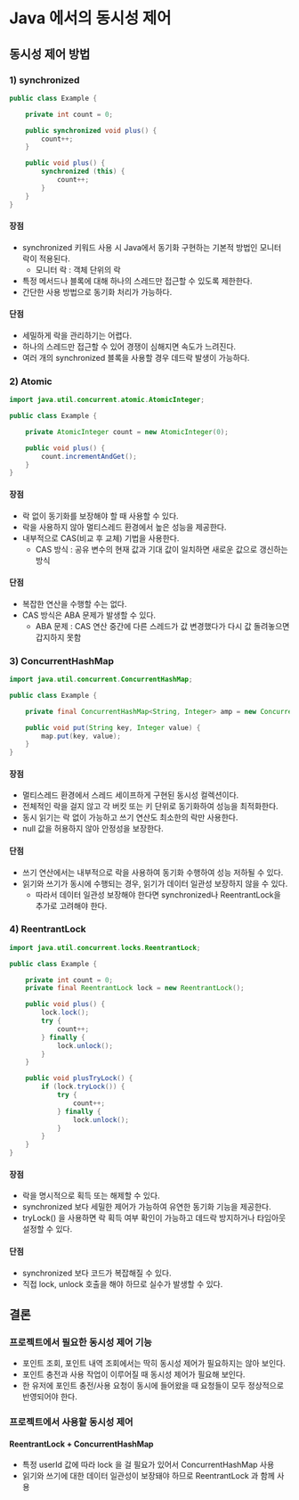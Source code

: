 # Java 에서의 동시성 제어

## 동시성 제어 방법

### 1) synchronized

```java
public class Example {

    private int count = 0;

    public synchronized void plus() {
        count++;
    }

    public void plus() {
        synchronized (this) {
            count++;
        }
    }
}
```

#### 장점

- synchronized 키워드 사용 시 Java에서 동기화 구현하는 기본적 방법인 모니터 락이 적용된다.
    - 모니터 락 : 객체 단위의 락
- 특정 메서드나 블록에 대해 하나의 스레드만 접근할 수 있도록 제한한다.
- 간단한 사용 방법으로 동기화 처리가 가능하다.

#### 단점

- 세밀하게 락을 관리하기는 어렵다.
- 하나의 스레드만 접근할 수 있어 경쟁이 심해지면 속도가 느려진다.
- 여러 개의 synchronized 블록을 사용할 경우 데드락 발생이 가능하다.

### 2) Atomic

```java
import java.util.concurrent.atomic.AtomicInteger;

public class Example {

    private AtomicInteger count = new AtomicInteger(0);

    public void plus() {
        count.incrementAndGet();
    }
}
```

#### 장점

- 락 없이 동기화를 보장해야 할 때 사용할 수 있다.
- 락을 사용하지 않아 멀티스레드 환경에서 높은 성능을 제공한다.
- 내부적으로 CAS(비교 후 교체) 기법을 사용한다.
    - CAS 방식 : 공유 변수의 현재 값과 기대 값이 일치하면 새로운 값으로 갱신하는 방식

#### 단점

- 복잡한 연산을 수행할 수는 없다.
- CAS 방식은 ABA 문제가 발생할 수 있다.
    - ABA 문제 : CAS 연산 중간에 다른 스레드가 값 변경했다가 다시 값 돌려놓으면 갑지하지 못함

### 3) ConcurrentHashMap

```java
import java.util.concurrent.ConcurrentHashMap;

public class Example {

    private final ConcurrentHashMap<String, Integer> amp = new ConcurrentHashMap<>();

    public void put(String key, Integer value) {
        map.put(key, value);
    }
}
```

#### 장점

- 멀티스레드 환경에서 스레드 세이프하게 구현된 동시성 컬렉션이다.
- 전체적인 락을 걸지 않고 각 버킷 또는 키 단위로 동기화하여 성능을 최적화한다.
- 동시 읽기는 락 없이 가능하고 쓰기 연산도 최소한의 락만 사용한다.
- null 값을 허용하지 않아 안정성을 보장한다.

#### 단점

- 쓰기 연산에서는 내부적으로 락을 사용하여 동기화 수행하여 성능 저하될 수 있다.
- 읽기와 쓰기가 동시에 수행되는 경우, 읽기가 데이터 일관성 보장하지 않을 수 있다.
  - 따라서 데이터 일관성 보장해야 한다면 synchronized나 ReentrantLock을 추가로 고려해야 한다.


### 4) ReentrantLock

```java
import java.util.concurrent.locks.ReentrantLock;

public class Example {

    private int count = 0;
    private final ReentrantLock lock = new ReentrantLock();

    public void plus() {
        lock.lock();
        try {
            count++;
        } finally {
            lock.unlock();
        }
    }

    public void plusTryLock() {
        if (lock.tryLock()) {
            try {
                count++;
            } finally {
                lock.unlock();
            }
        }
    }
}
```

#### 장점

- 락을 명시적으로 획득 또는 해제할 수 있다.
- synchronized 보다 세밀한 제어가 가능하여 유연한 동기화 기능을 제공한다.
- tryLock() 을 사용하면 락 획득 여부 확인이 가능하고 데드락 방지하거나 타임아웃 설정할 수 있다.

#### 단점

- synchronized 보다 코드가 복잡해질 수 있다.
- 직접 lock, unlock 호출을 해야 하므로 실수가 발생할 수 있다.


## 결론

### 프로젝트에서 필요한 동시성 제어 기능

- 포인트 조회, 포인트 내역 조회에서는 딱히 동시성 제어가 필요하지는 않아 보인다.
- 포인트 충전과 사용 작업이 이루어질 때 동시성 제어가 필요해 보인다.
- 한 유저에 포인트 충전/사용 요청이 동시에 들어왔을 때 요청들이 모두 정상적으로 반영되어야 한다.

### 프로젝트에서 사용할 동시성 제어

#### ReentrantLock + ConcurrentHashMap

- 특정 userId 값에 따라 lock 을 걸 필요가 있어서 ConcurrentHashMap 사용
- 읽기와 쓰기에 대한 데이터 일관성이 보장돼야 하므로 ReentrantLock 과 함께 사용

